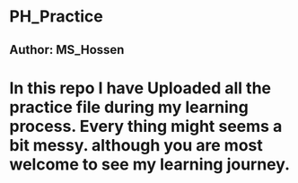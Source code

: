 # PH_Practice

## Author: MS_Hossen

# In this repo I have Uploaded all the practice file during my learning process. Every thing might seems a bit messy. although you are most welcome to see my learning journey.
